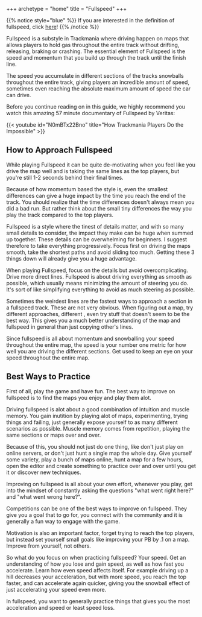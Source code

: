 +++
archetype = "home"
title = "Fullspeed"
+++

{{% notice style="blue" %}}
If you are interested in the definition of fullspeed, click [here](/basics/what-is-fullspeed)!
{{% /notice %}}

Fullspeed is a substyle in Trackmania where driving happen on maps that allows players to hold gas throughout the entire track without drifting, releasing, braking or crashing. The essential element of Fullspeed is the speed and momentum that you build up through the track until the finish line.

The speed you accumulate in different sections of the tracks snowballs throughout the entire track, giving players an incredible amount of speed, sometimes even reaching the absolute maximum amount of speed the car can drive.

Before you continue reading on in this guide, we highly recommend you watch this amazing 57 minute documentary of Fullspeed by Veritas:



{{< youtube id="N0mBTx22Bno" title="How Trackmania Players Do the Impossible" >}}

## How to Approach Fullspeed
While playing Fullspeed it can be quite de-motivating when you feel like you drive the map well and is taking the same lines as the top players, but you're still 1-2 seconds behind their final times.

Because of how momentum based the style is, even the smallest differences can give a huge impact by the time you reach the end of the track. You should realize that the time differences doesn't always mean you did a bad run. But rather think about the small tiny differences the way you play the track compared to the top players.

Fullspeed is a style where the tinest of details matter, and with so many small details to consider, the impact they make can be huge when summed up together. These details can be overwhelming for beginners. I suggest therefore to take everything progressively. Focus first on driving the maps smooth, take the shortest paths and avoid sliding too much. Getting these 3 things down will already give you a huge advantage.

When playing Fullspeed, focus on the details but avoid overcomplicating. Drive more direct lines. Fullspeed is about driving everything as smooth as possible, which usually means minimizing the amount of steering you do. It's sort of like simplifying everything to avoid as much steering as possible.

Sometimes the weirdest lines are the fastest ways to approach a section in a fullspeed track. These are not very obvious. When figuring out a map, try different approaches, different , even try stuff that doesn't seem to be the best way. This gives you a much better understanding of the map and fullspeed in general than just copying other's lines.

Since fullspeed is all about momentum and snowballing your speed throughout the entire map, the speed is your number one metric for how well you are driving the different sections. Get used to keep an eye on your speed throughout the entire map.

## Best Ways to Practice

First of all, play the game and have fun. The best way to improve on fullspeed is to find the maps you enjoy and play them alot.

Driving fullspeed is alot about a good combination of intuition and muscle memory. You gain inutition by playing alot of maps, experimenting, trying things and failing, just generally expose yourself to as many different scenarios as possible. Muscle memory comes from repetition, playing the same sections or maps over and over.

Because of this, you should not just do one thing, like don't just play on online servers, or don't just hunt a single map the whole day. Give yourself some variety, play a bunch of maps online, hunt a map for a few hours, open the editor and create something to practice over and over until you get it or discover new techniques.

Improving on fullspeed is all about your own effort, whenever you play, get into the mindset of constantly asking the questions "what went right here?" and "what went wrong here?".

Competitions can be one of the best ways to improve on fullspeed. They give you a goal that to go for, you connect with the community and it is generally a fun way to engage with the game.

Motivation is also an important factor, forget trying to reach the top players, but instead set yourself small goals like improving your PB by .1 on a map. Improve from yourself, not others.

So what do you focus on when practicing fullspeed? Your speed. Get an understanding of how you lose and gain speed, as well as how fast you accelerate. Learn how even speed affects itself. For example driving up a hill decreases your acceleration, but with more speed, you reach the top faster, and can accelerate again quicker, giving you the snowball effect of just accelerating your speed even more.

In fullspeed, you want to generally practice things that gives you the most acceleration and speed or least speed loss.
